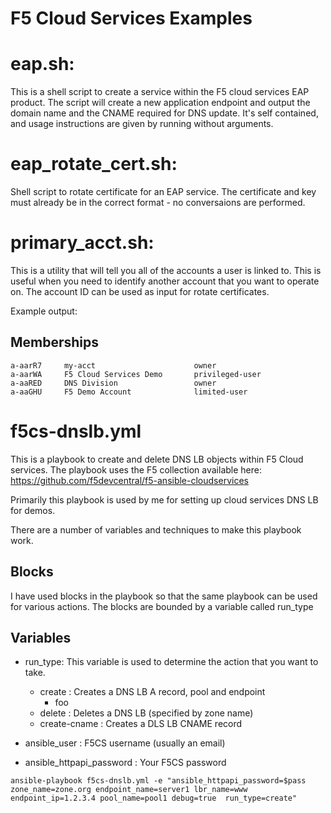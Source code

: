 # F5 Cloud Services Examples 

# eap.sh:

This is a shell script to create a service within the F5 cloud services EAP product.
The script will create a new application endpoint and output the domain name and the CNAME required for DNS update.
It's self contained, and usage instructions are given by running without arguments.

# eap_rotate_cert.sh:

Shell script to rotate certificate for an EAP service.
The certificate and key must already be in the correct format - no conversaions are performed.

# primary_acct.sh:

This is a utility that will tell you all of the accounts a user is linked to.
This is useful when you need to identify another account that you want to operate on.
The account ID can be used as input for rotate certificates.

Example output:

Memberships
-------------
    a-aarR7     my-acct                      owner
    a-aarWA     F5 Cloud Services Demo       privileged-user
    a-aaRED     DNS Division                 owner
    a-aaGHU     F5 Demo Account              limited-user

# f5cs-dnslb.yml

This is a playbook to create and delete DNS LB objects within F5 Cloud services.
The playbook uses the F5 collection available here: https://github.com/f5devcentral/f5-ansible-cloudservices

Primarily this playbook is used by me for setting up cloud services DNS LB for demos.

There are a number of variables and techniques to make this playbook work.

## Blocks

I have used blocks in the playbook so that the same playbook can be used for various actions.
The blocks are bounded by a variable called run_type

## Variables

* run_type: This variable is used to determine the action that you want to take.
  * create       : Creates a DNS LB A record, pool and endpoint
    * foo
  * delete       : Deletes a DNS LB (specified by zone name)
  * create-cname : Creates a DLS LB CNAME record

* ansible_user             : F5CS username (usually an email)
* ansible_httpapi_password : Your F5CS password

```
ansible-playbook f5cs-dnslb.yml -e "ansible_httpapi_password=$pass zone_name=zone.org endpoint_name=server1 lbr_name=www endpoint_ip=1.2.3.4 pool_name=pool1 debug=true  run_type=create"
```
